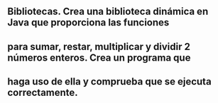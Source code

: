 ## Bibliotecas. Crea una biblioteca dinámica en Java que proporciona las funciones
## para sumar, restar, multiplicar y dividir 2 números enteros. Crea un programa que
## haga uso de ella y comprueba que se ejecuta correctamente.

